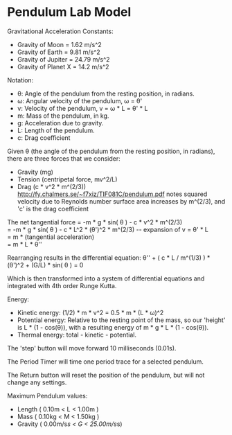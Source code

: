 Pendulum Lab Model
==================

Gravitational Acceleration Constants:
- Gravity of Moon = 1.62 m/s^2
- Gravity of Earth = 9.81 m/s^2
- Gravity of Jupiter = 24.79 m/s^2
- Gravity of Planet X = 14.2 m/s^2

Notation:
- θ: Angle of the pendulum from the resting position, in radians.
- ω: Angular velocity of the pendulum, ω = θ'
- v: Velocity of the pendulum, v = ω * L = θ' * L
- m: Mass of the pendulum, in kg.
- g: Acceleration due to gravity.
- L: Length of the pendulum.
- c: Drag coefficient

Given θ (the angle of the pendulum from the resting position, in radians), there are three forces that we consider:
- Gravity (mg)
- Tension (centripetal force, mv^2/L)
- Drag (c * v^2 * m^(2/3))
      http://fy.chalmers.se/~f7xiz/TIF081C/pendulum.pdf notes squared velocity due to Reynolds number
      surface area increases by m^(2/3), and 'c' is the drag coefficient

The net tangential force = -m * g * sin( θ ) - c * v^2 * m^(2/3)<br>
                        = -m * g * sin( θ ) - c * L^2 * (θ')^2 * m^(2/3)   -- expansion of v = θ' * L <br>
                         = m * (tangential acceleration)<br>
                         = m * L * θ''<br>

Rearranging results in the differential equation:
θ'' + ( c * L / m^(1/3) ) * (θ')^2 + (G/L) * sin( θ ) = 0

Which is then transformed into a system of differential equations and integrated with 4th order Runge Kutta.

Energy:
- Kinetic energy: (1/2) * m * v^2 = 0.5 * m * (L * ω)^2
- Potential energy: Relative to the resting point of the mass, so our 'height' is L * (1 - cos(θ)), with a resulting
energy of m * g * L * (1 - cos(θ)).
- Thermal energy: total - kinetic - potential.

The 'step' button will move forward 10 milliseconds (0.01s).

The Period Timer will time one period trace for a selected pendulum.

The Return button will reset the position of the pendulum, but will not change any settings.

Maximum Pendulum values:
- Length ( 0.10m < L < 1.00m )
- Mass   ( 0.10kg < M < 1.50kg )
- Gravity ( 0.00m/s*s < G < 25.00m/s*s)
